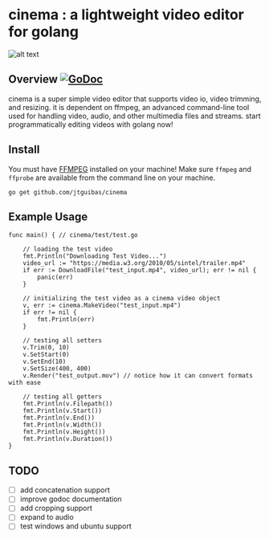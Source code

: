 # cinema : a lightweight video editor for golang



![alt text](https://i.imgur.com/uYRpL29.jpg "github.com/jtguibas/cinema")

## Overview [![GoDoc](https://godoc.org/github.com/jtguibas/cinema?status.svg)](https://godoc.org/github.com/jtguibas/cinema)

cinema is a super simple video editor that supports video io, video trimming, and resizing. it is dependent on ffmpeg, an advanced command-line tool used for handling video, audio, and other multimedia files and streams. start programmatically editing videos with golang now!

## Install
You must have [FFMPEG](https://ffmpeg.org/download.html) installed on your machine! Make sure `ffmpeg` and `ffprobe` are available from the command line on your machine.
```
go get github.com/jtguibas/cinema
```

## Example Usage

```golang
func main() { // cinema/test/test.go

	// loading the test video
	fmt.Println("Downloading Test Video...")
	video_url := "https://media.w3.org/2010/05/sintel/trailer.mp4"
	if err := DownloadFile("test_input.mp4", video_url); err != nil {
		panic(err)
	}

	// initializing the test video as a cinema video object
	v, err := cinema.MakeVideo("test_input.mp4")
	if err != nil {
		fmt.Println(err)
	}

	// testing all setters
	v.Trim(0, 10)
	v.SetStart(0)
	v.SetEnd(10)
	v.SetSize(400, 400)
	v.Render("test_output.mov") // notice how it can convert formats with ease

	// testing all getters
	fmt.Println(v.Filepath())
	fmt.Println(v.Start())
	fmt.Println(v.End())
	fmt.Println(v.Width())
	fmt.Println(v.Height())
	fmt.Println(v.Duration())
}
```

## TODO

- [ ] add concatenation support
- [ ] improve godoc documentation
- [ ] add cropping support
- [ ] expand to audio
- [ ] test windows and ubuntu support 
